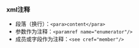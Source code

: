### xml注释

-   段落（换行）：```<para>content</para>```
-   参数作为注释：```<paramref name="enumerator"/>```
-   成员或字段作为注释：```<see cref="member"/>```